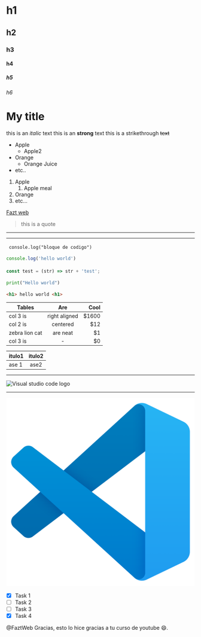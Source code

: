 <!-- Asi se ponen los comentarios -->
# h1 
## h2
### h3
#### h4
##### h5
###### h6

# My title 

this is an *italic* text <!-- para poner cursivas es entre asteriscos -->
this is an **strong** text <!-- para poner negritas es entre dos asteriscos -->
this is a strikethrough ~~text~~  <!--para poner texto tachado es entre dos "~~" virgulillas-->

<!-- UL | para poner una lista dentro de otra se usa tabulador y luego la misma sintaxis -->

* Apple
    * Apple2
* Orange
    * Orange Juice
* etc..

<!-- OL | para poner una lista dentro de otra lista se usa tabulador y luego la misma sintaxis -->

1. Apple
    1. Apple meal
2. Orange
3. etc...

<!-- Enlaces | -->

[Fazt web ](https://www.faztweb.com "Custom title")

<!-- para poner citas -->
> this is a quote

<!-- para poner la linea de abajo -->
___

--- 

<!-- para poner un bloque de codigo se usa (`) uno al inicio y otro al final -->
` console.log("bloque de codigo")`

<!-- para poner un codigo mas largo o largo se pone entre 3 (```) y puedes poner un lenguaje en la primera linea a lado de "```" para tener resaltados los componentes -->

``` Javascript
console.log('hello world')

const test = (str) => str + 'test';

```

``` python
print("Hello world")
```

```html
<h1> hello world <h1>
```
<!-- para hacer tablas se usan (||) y (--) procurando tener una linea abajo que separe el titulo del contenido -->

| Tables            | Are          | Cool |
|-------------------|:------------:|-----:| 
| col 3 is          | right aligned|$1600 |
| col 2 is          | centered     |$12   |
| zebra lion cat    | are neat     |$1    |
| col 3 is          | -            |$0    |

|itulo1 |itulo2    |
|-------|:--------:|
| ase 1 | ase2     |

<!--Podemos llamar imagenes de esta manera, tanto como locales como URL. Es importante poner el (!) al inicio y que esten pegados de esta manera  
![nombreDeLaImagen](enlace)-->

---

![Visual studio code logo](https://images-eds-ssl.xboxlive.com/image?url=Q_rwcVSTCIytJ0KOzcjWTYtI_MIrVq4WfN7M.qN7gV3ayNiQeJK6Uxg366DH3bnRmVWMFBWWyXonVyp6x0RYE1elb_jkQQQH7FwsNBBqQO4iFrOIwXtaGkMjmrISfBfgMsCEGwIBPArmzCSVWYx1zA--&format=source) 

---

<!--para cargarlo localmente solo hay que ponerlo en la misma carpeta y llamarlo como en html. Tambien se le puede poner un titulo usando las comillas ("")-->

![vscode](vscode.png "Logo de vscode")

<!-- Github Markdown | para tener un "to do". Esto solo se puede ver en github. Para poder ver la previsualizacion se necesita subir a github. Se necesita un espacio en blanco entre [ ] y dentro una x para marcar completado [x] -->

* [x] Task 1
* [ ] Task 2
* [ ] Task 3
* [x] Task 4

<!-- Para etiquetar a alguien se pone un arroba @ y luego el usuario de github  -->

@FaztWeb Gracias, esto lo hice gracias a tu curso de youtube :smile:.



